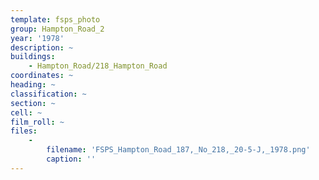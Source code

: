 ```yaml
---
template: fsps_photo
group: Hampton_Road_2
year: '1978'
description: ~
buildings:
    - Hampton_Road/218_Hampton_Road
coordinates: ~
heading: ~
classification: ~
section: ~
cell: ~
film_roll: ~
files:
    -
        filename: 'FSPS_Hampton_Road_187,_No_218,_20-5-J,_1978.png'
        caption: ''
---
```

